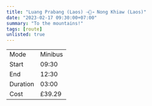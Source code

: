 ```yaml
---
title: "Luang Prabang (Laos) ⇢🚐⇢ Nong Khiaw (Laos)"
date: "2023-02-17 09:30:00+07:00"
summary: "To the mountains!"
tags: [route]
unlisted: true
---
```


|  |   |
|---|---|
| Mode | Minibus |
| Start | 09:30  |
| End | 12:30  |
| Duration | 03:00 |
| Cost | £39.29 |